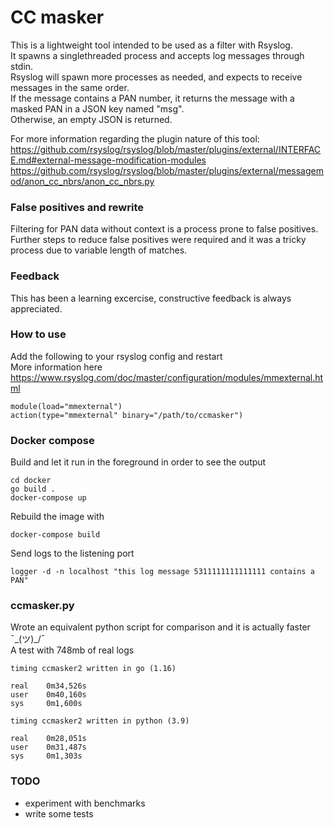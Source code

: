 # CC masker

This is a lightweight tool intended to be used as a filter with Rsyslog.  
It spawns a singlethreaded process and accepts log messages through stdin.  
Rsyslog will spawn more processes as needed, and expects to receive messages in the same
order.  
If the message contains a PAN number, it returns the message with a masked PAN in a JSON
key named "msg".  
Otherwise, an empty JSON is returned.  

For more information regarding the plugin nature of this tool:  
https://github.com/rsyslog/rsyslog/blob/master/plugins/external/INTERFACE.md#external-message-modification-modules  
https://github.com/rsyslog/rsyslog/blob/master/plugins/external/messagemod/anon_cc_nbrs/anon_cc_nbrs.py

### False positives and rewrite
Filtering for PAN data without context is a process prone to false positives.  
Further steps to reduce false positives were required and it was a tricky process due to
variable length of matches.  

### Feedback
This has been a learning excercise, constructive feedback is always appreciated.

### How to use
Add the following to your rsyslog config and restart  
More information here https://www.rsyslog.com/doc/master/configuration/modules/mmexternal.html
```
module(load="mmexternal")
action(type="mmexternal" binary="/path/to/ccmasker")
```

### Docker compose
Build and let it run in the foreground in order to see the output
```
cd docker
go build .
docker-compose up
```

Rebuild the image with
```
docker-compose build
```

Send logs to the listening port  
```
logger -d -n localhost "this log message 5311111111111111 contains a PAN"
```

### ccmasker.py
Wrote an equivalent python script for comparison and it is actually faster ¯\_(ツ)_/¯  
A test with 748mb of real logs
```
timing ccmasker2 written in go (1.16)

real    0m34,526s
user    0m40,160s
sys     0m1,600s

timing ccmasker2 written in python (3.9)

real    0m28,051s
user    0m31,487s
sys     0m1,303s
```

### TODO
* experiment with benchmarks  
* write some tests
